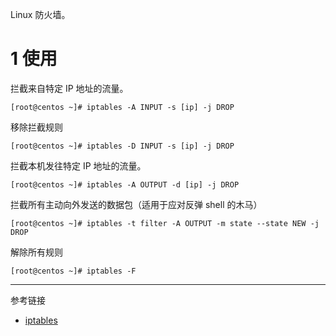  Linux 防火墙。

# 1 使用

拦截来自特定 IP 地址的流量。

```shell
[root@centos ~]# iptables -A INPUT -s [ip] -j DROP
```

移除拦截规则

```shell
[root@centos ~]# iptables -D INPUT -s [ip] -j DROP
```

拦截本机发往特定 IP 地址的流量。

```shell
[root@centos ~]# iptables -A OUTPUT -d [ip] -j DROP
```

拦截所有主动向外发送的数据包（适用于应对反弹 shell 的木马）

```shell
[root@centos ~]# iptables -t filter -A OUTPUT -m state --state NEW -j DROP
```

解除所有规则

```shell
[root@centos ~]# iptables -F
```

---

参考链接

- [iptables](https://wiki.debian.org/iptables)

